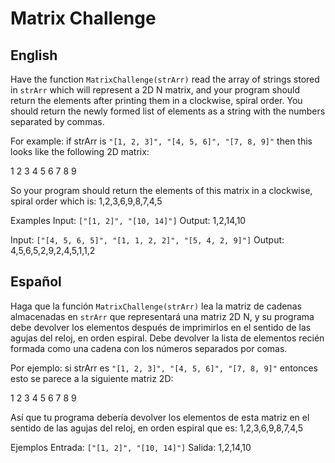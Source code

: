 # Matrix Challenge

## English

Have the function `MatrixChallenge(strArr)` read the array of strings stored in `strArr` which will represent a 2D N matrix, and your program should return the elements after printing them in a clockwise, spiral order. You should return the newly formed list of elements as a string with the numbers separated by commas.

For example: if strArr is `"[1, 2, 3]", "[4, 5, 6]", "[7, 8, 9]"` then this looks like the following 2D matrix:

1 2 3
4 5 6
7 8 9

So your program should return the elements of this matrix in a clockwise, spiral order which is: 1,2,3,6,9,8,7,4,5

Examples Input: `["[1, 2]", "[10, 14]"]`
Output: 1,2,14,10

Input: `["[4, 5, 6, 5]", "[1, 1, 2, 2]", "[5, 4, 2, 9]"]`
Output: 4,5,6,5,2,9,2,4,5,1,1,2

## Español

Haga que la función `MatrixChallenge(strArr)` lea la matriz de cadenas almacenadas en `strArr` que representará una matriz 2D N, y su programa debe devolver los elementos después de imprimirlos en el sentido de las agujas del reloj, en orden espiral. Debe devolver la lista de elementos recién formada como una cadena con los números separados por comas.

Por ejemplo: si strArr es `"[1, 2, 3]", "[4, 5, 6]", "[7, 8, 9]"` entonces esto se parece a la siguiente matriz 2D:

1 2 3
4 5 6
7 8 9

Así que tu programa debería devolver los elementos de esta matriz en el sentido de las agujas del reloj, en orden espiral que es: 1,2,3,6,9,8,7,4,5

Ejemplos Entrada: `["[1, 2]", "[10, 14]"]`
Salida: 1,2,14,10
